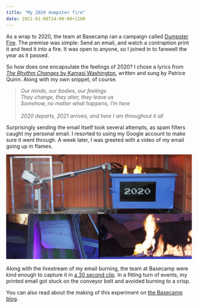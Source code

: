 ```yaml
---
title: "My 2020 dumpster fire"
date: 2021-01-08T14:00:00+1100
---
```


As a wrap to 2020, the team at Basecamp ran a campaign called [Dumpster Fire](https://dumpsterfile.email/). The premise was simple: Send an email, and watch a contraption print it and feed it into a fire. It was open to anyone, so I joined in to farewell the year as it passed.

So how does one encapsulate the feelings of 2020? I chose a lyrics from [_The Rhythm Changes_ by Kamasi Washington](https://www.youtube.com/watch?v=tpF-qs3yP7Y), written and sung by Patrice Quinn. Along with my own snippet, of course.

> _Our minds, our bodies, our feelings_ \
> _They change, they alter, they leave us_ \
> _Somehow, no matter what happens, I’m here_ \
> <br> _2020 departs, 2021 arrives, and here I am throughout it all_

Surprisingly sending the email itself took several attempts, as spam filters caught my personal email. I resorted to using my Google account to make sure it went through. A week later, I was greeted with a video of my email going up in flames.

![A sheet of paper of is fed out of a printer onto a conveyor belt, which leads to a flaming garbage dumpster labelled "2020"](./1.jpg)

Along with the livestream of my email burning, the team at Basecamp were kind enough to capture it in [a 30 second clip](https://hey.science/dumpster-fire/clip/?id=129107763). In a fitting turn of events, my printed email got stuck on the conveyor belt and avoided burning to a crisp.

You can also read about the making of this experiment on [the Basecamp blog](https://m.signalvnoise.com/the-making-of-a-dumpster-fire/).
